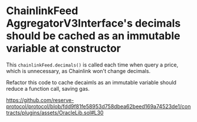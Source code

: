 # ChainlinkFeed AggregatorV3Interface's decimals should be cached as an immutable variable at constructor

This `chainlinkFeed.decimals()` is called each time when query a price, which is unnecessary, as Chainlink won't change decimals.

Refactor this code to cache decaimls as an immutable variable should reduce a function call, saving gas.

https://github.com/reserve-protocol/protocol/blob/fdd9f81fe58953d758dbea62beed169a74523de1/contracts/plugins/assets/OracleLib.sol#L30